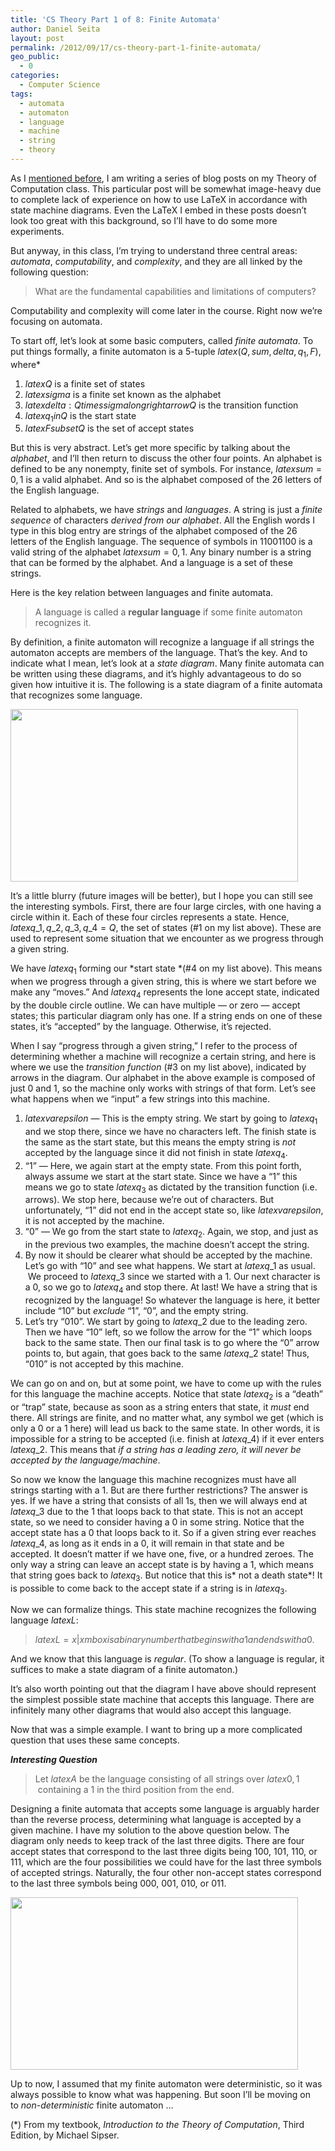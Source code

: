```yaml
---
title: 'CS Theory Part 1 of 8: Finite Automata'
author: Daniel Seita
layout: post
permalink: /2012/09/17/cs-theory-part-1-finite-automata/
geo_public:
  - 0
categories:
  - Computer Science
tags:
  - automata
  - automaton
  - language
  - machine
  - string
  - theory
---
```

As I [mentioned before][1], I am writing a series of blog posts on my Theory of Computation class. This particular post will be somewhat image-heavy due to complete lack of experience on how to use LaTeX in accordance with state machine diagrams. Even the LaTeX I embed in these posts doesn&#8217;t look too great with this background, so I&#8217;ll have to do some more experiments.

But anyway, in this class, I&#8217;m trying to understand three central areas: *automata*, *computability*, and *complexity*, and they are all linked by the following question:

> What are the fundamental capabilities and limitations of computers?

Computability and complexity will come later in the course. Right now we&#8217;re focusing on automata.

<!--more-->

To start off, let&#8217;s look at some basic computers, called *finite automata*. To put things formally, a finite automaton is a 5-tuple $latex (Q, sum, delta, q_{1}, F)$, where*

  1. $latex Q$ is a finite set of states
  2. $latex sigma$ is a finite set known as the alphabet
  3. $latex delta: Q times sigma longrightarrow Q$ is the transition function
  4. $latex q_{1} in Q$ is the start state
  5. $latex F subset Q$ is the set of accept states

But this is very abstract. Let&#8217;s get more specific by talking about the *alphabet*, and I&#8217;ll then return to discuss the other four points. An alphabet is defined to be any nonempty, finite set of symbols. For instance, $latex sum = {0,1}$ is a valid alphabet. And so is the alphabet composed of the 26 letters of the English language.

Related to alphabets, we have *strings* and *languages*. A string is just a *finite sequence* of characters *derived from our alphabet*. All the English words I type in this blog entry are strings of the alphabet composed of the 26 letters of the English language. The sequence of symbols in 11001100 is a valid string of the alphabet $latex sum = {0,1}$. Any binary number is a string that can be formed by the alphabet. And a language is a set of these strings.

Here is the key relation between languages and finite automata.

> A language is called a **regular language** if some finite automaton recognizes it.

By definition, a finite automaton will recognize a language if all strings the automaton accepts are members of the language. That&#8217;s the key. And to indicate what I mean, let&#8217;s look at a *state diagram*. Many finite automata can be written using these diagrams, and it&#8217;s highly advantageous to do so given how intuitive it is. The following is a state diagram of a finite automata that recognizes some language.

<a href="http://seitad.wordpress.com/2012/09/17/cs-theory-part-1-finite-automata/machine1-jpg/" rel="attachment wp-att-717"><img class="aligncenter size-large wp-image-717" title="Machine1.jpg" alt="" src="http://seitad.files.wordpress.com/2012/09/machine1-e1347921561729.jpg?w=460" width="460" height="276" /></a>

It&#8217;s a little blurry (future images will be better), but I hope you can still see the interesting symbols. First, there are four large circles, with one having a circle within it. Each of these four circles represents a state. Hence, $latex {q\_{1}, q\_{2}, q\_{3}, q\_{4}} = Q$, the set of states (#1 on my list above). These are used to represent some situation that we encounter as we progress through a given string.

We have $latex q_{1}$ forming our *start state *(#4 on my list above). This means when we progress through a given string, this is where we start before we make any &#8220;moves.&#8221; And $latex q_{4}$ represents the lone accept state, indicated by the double circle outline. We can have multiple &#8212; or zero &#8212; accept states; this particular diagram only has one. If a string ends on one of these states, it&#8217;s &#8220;accepted&#8221; by the language. Otherwise, it&#8217;s rejected.

When I say &#8220;progress through a given string,&#8221; I refer to the process of determining whether a machine will recognize a certain string, and here is where we use the *transition function* (#3 on my list above), indicated by arrows in the diagram. Our alphabet in the above example is composed of just 0 and 1, so the machine only works with strings of that form. Let&#8217;s see what happens when we &#8220;input&#8221; a few strings into this machine.

  1. $latex varepsilon$ &#8212; This is the empty string. We start by going to $latex q_{1}$ and we stop there, since we have no characters left. The finish state is the same as the start state, but this means the empty string is *not* accepted by the language since it did not finish in state $latex q_{4}$.
  2. &#8220;1&#8221; &#8212; Here, we again start at the empty state. From this point forth, always assume we start at the start state. Since we have a &#8220;1&#8221; this means we go to state $latex q_{3}$ as dictated by the transition function (i.e. arrows). We stop here, because we&#8217;re out of characters. But unfortunately, &#8220;1&#8221; did not end in the accept state so, like $latex varepsilon$, it is not accepted by the machine.
  3. &#8220;0&#8221; &#8212; We go from the start state to $latex q_{2}$. Again, we stop, and just as in the previous two examples, the machine doesn&#8217;t accept the string.
  4. By now it should be clearer what should be accepted by the machine. Let&#8217;s go with &#8220;10&#8221; and see what happens. We start at $latex q\_{1}$ as usual.  We proceed to $latex q\_{3}$ since we started with a 1. Our next character is a 0, so we go to $latex q_{4}$ and stop there. At last! We have a string that is recognized by the language! So whatever the language is here, it better include &#8220;10&#8221; but *exclude* &#8220;1&#8221;, &#8220;0&#8221;, and the empty string.
  5. Let&#8217;s try &#8220;010&#8221;. We start by going to $latex q\_{2}$ due to the leading zero. Then we have &#8220;10&#8221; left, so we follow the arrow for the &#8220;1&#8221; which loops back to the same state. Then our final task is to go where the &#8220;0&#8221; arrow points to, but again, that goes back to the same $latex q\_{2}$ state! Thus, &#8220;010&#8221; is not accepted by this machine.

We can go on and on, but at some point, we have to come up with the rules for this language the machine accepts. Notice that state $latex q_{2}$ is a &#8220;death&#8221; or &#8220;trap&#8221; state, because as soon as a string enters that state, it *must* end there. All strings are finite, and no matter what, any symbol we get (which is only a 0 or a 1 here) will lead us back to the same state. In other words, it is impossible for a string to be accepted (i.e. finish at $latex q\_{4}$) if it ever enters $latex q\_{2}$. This means that *if a string has a leading zero, it will never be accepted by the language/machine*.

So now we know the language this machine recognizes must have all strings starting with a 1. But are there further restrictions? The answer is yes. If we have a string that consists of all 1s, then we will always end at $latex q\_{3}$ due to the 1 that loops back to that state. This is not an accept state, so we need to consider having a 0 in some string. Notice that the accept state has a 0 that loops back to it. So if a given string ever reaches $latex q\_{4}$, as long as it ends in a 0, it will remain in that state and be accepted. It doesn&#8217;t matter if we have one, five, or a hundred zeroes. The only way a string can leave an accept state is by having a 1, which means that string goes back to $latex q_{3}$. But notice that this is* not a death state*! It is possible to come back to the accept state if a string is in $latex q_{3}$.

Now we can formalize things. This state machine recognizes the following language $latex L$:

> $latex L = {x | x mbox{ is a binary number that begins with a 1 and ends with a 0.} }$

And we know that this language is *regular*. (To show a language is regular, it suffices to make a state diagram of a finite automaton.)

It&#8217;s also worth pointing out that the diagram I have above should represent the simplest possible state machine that accepts this language. There are infinitely many other diagrams that would also accept this language.

Now that was a simple example. I want to bring up a more complicated question that uses these same concepts.

***Interesting Question***

> Let $latex A$ be the language consisting of all strings over $latex {0,1}$  containing a 1 in the third position from the end.

Designing a finite automata that accepts some language is arguably harder than the reverse process, determining what language is accepted by a given machine. I have my solution to the above question below. The diagram only needs to keep track of the last three digits. There are four accept states that correspond to the last three digits being 100, 101, 110, or 111, which are the four possibilities we could have for the last three symbols of accepted strings. Naturally, the four other non-accept states correspond to the last three symbols being 000, 001, 010, or 011.

<a href="http://seitad.wordpress.com/2012/09/17/cs-theory-part-1-finite-automata/machine2-jpg/" rel="attachment wp-att-725"><img class="aligncenter size-large wp-image-725" title="Machine2.jpg" alt="" src="http://seitad.files.wordpress.com/2012/09/machine2.jpg?w=460" width="460" height="276" /></a>

Up to now, I assumed that my finite automaton were deterministic, so it was always possible to know what was happening. But soon I&#8217;ll be moving on to *non-deterministic* finite automaton &#8230;

(*) From my textbook, *Introduction to the Theory of Computation*, Third Edition, by Michael Sipser.

 [1]: http://seitad.wordpress.com/2012/08/14/on-my-new-theory-of-computation-series/
